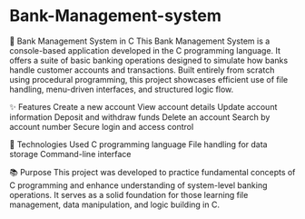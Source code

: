 # Bank-Management-system
🏦 Bank Management System in C
This Bank Management System is a console-based application developed in the C programming language. It offers a suite of basic banking operations designed to simulate how banks handle customer accounts and transactions. Built entirely from scratch using procedural programming, this project showcases efficient use of file handling, menu-driven interfaces, and structured logic flow.

✨ Features
Create a new account
View account details
Update account information
Deposit and withdraw funds
Delete an account
Search by account number
Secure login and access control

🔧 Technologies Used
C programming language
File handling for data storage
Command-line interface

📚 Purpose
This project was developed to practice fundamental concepts of C programming and enhance understanding of system-level banking operations. It serves as a solid foundation for those learning file management, data manipulation, and logic building in C.
